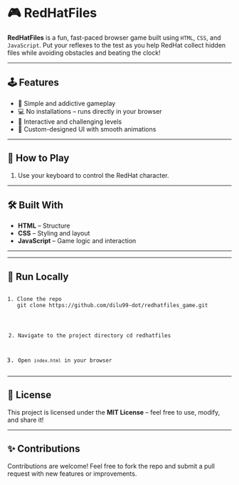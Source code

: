 <h1>🎮 RedHatFiles</h1>

<p><strong>RedHatFiles</strong> is a fun, fast-paced browser game built using <code>HTML</code>, <code>CSS</code>, and <code>JavaScript</code>. Put your reflexes to the test as you help RedHat collect hidden files while avoiding obstacles and beating the clock!</p>

<hr />

<h2>🕹️ Features</h2>
<ul>
  <li>🎯 Simple and addictive gameplay</li>
  <li>💻 No installations – runs directly in your browser</li>
  <li>🧠 Interactive and challenging levels</li>
  <li>🎨 Custom-designed UI with smooth animations</li>
</ul>

<hr />

<h2>🚀 How to Play</h2>
<ol>
  <li>Use your keyboard to control the RedHat character.</li>
</ol>

<hr />

<h2>🛠️ Built With</h2>
<ul>
  <li><strong>HTML</strong> – Structure</li>
  <li><strong>CSS</strong> – Styling and layout</li>
  <li><strong>JavaScript</strong> – Game logic and interaction</li>
</ul>

<hr />
<hr />

<h2>📂 Run Locally</h2>
<pre><code>
1. Clone the repo
   git clone https://github.com/dilu99-dot/redhatfiles_game.git

2. Navigate to the project directory
   cd redhatfiles

3. Open <code>index.html</code> in your browser
</code></pre>

<hr />

<h2>📄 License</h2>
<p>This project is licensed under the <strong>MIT License</strong> – feel free to use, modify, and share it!</p>

<hr />

<h2>✨ Contributions</h2>
<p>Contributions are welcome! Feel free to fork the repo and submit a pull request with new features or improvements.</p>
